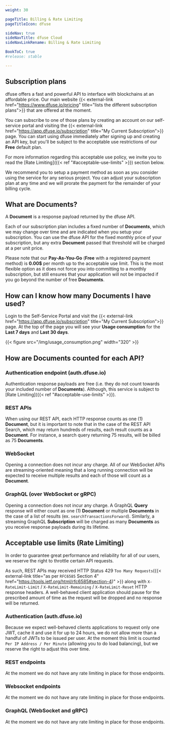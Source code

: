 ```yaml
---
weight: 30

pageTitle: Billing & Rate Limiting
pageTitleIcon: dfuse

sideNav: true
sideNavTitle: dfuse Cloud
sideNavLinkRename: Billing & Rate Limiting

BookToC: true
#release: stable

---
```


## Subscription plans

dfuse offers a fast and powerful API to interface with blockchains at an affordable price. Our main website {{< external-link href="https://www.dfuse.io/pricing" title="lists the different subscription plans">}} that are offered at the moment.

You can subscribe to one of those plans by creating an account on our self-service portal and visiting the {{< external-link href="https://app.dfuse.io/subscription" title="My Current Subscription">}} page. You can start using dfuse immediately after signing up and creating an API key, but you'll be subject to the acceptable use restrictions of our **Free** default plan.

For more information regarding this acceptable use policy, we invite you to read the [Rate Limiting]({{< ref "#acceptable-use-limits" >}}) section below.

We recommend you to setup a payment method as soon as you consider using the service for any serious project. You can adjust your subscription plan at any time and we will prorate the payment for the remainder of your billing cycle.

## What are Documents?

A **Document** is a response payload returned by the dfuse API.

Each of our subscription plan includes a fixed number of **Documents**, which we may change over time and are indicated when you setup your subscription. You can use the dfuse API for the fixed monthly price of your subscription, but any extra **Document** passed that threshold will be charged at a per unit price.

Please note that our **Pay-As-You-Go** (**Free** with a registered payment method) is **0.00$** per month up to the acceptable use limit. This is the most flexible option as it does not force you into committing to a monthly subscription, but still ensures that your application will not be impacted if you go beyond the number of free **Documents**.

## How can I know how many Documents I have used?

Login to the Self-Service Portal and visit the {{< external-link href="https://app.dfuse.io/subscription" title="My Current Subscription">}} page. At the top of the page you will see your **Usage consumption** for the **Last 7 days** and **Last 30 days**.

{{< figure src="/img/usage_consumption.png" width="320" >}}

## How are Documents counted for each API?

### Authentication endpoint (auth.dfuse.io)

Authentication response payloads are free (i.e. they do not count towards your included number of **Documents**). Although, this service is subject to [Rate Limiting]({{< ref "#acceptable-use-limits" >}}).

### REST APIs

When using our REST API, each HTTP response counts as one (1) **Document**, but it is important to note that in the case of the REST API Search, which may return hundreds of results, each result counts as a **Document**. For instance, a search query returning 75 results, will be billed as 75 **Documents**.

### WebSocket

Opening a connection does not incur any charge. All of our WebSocket APIs are streaming-oriented meaning that a long running connection will be expected to receive multiple results and each of those will count as a **Document**.

### GraphQL (over WebSocket or gRPC)

Opening a connection does not incur any charge. A GraphQL **Query** response will either count as one (1) **Document** or multiple **Documents** in the case of a list of results (ex. `searchTransactionsForward`). Similarly, a streaming GraphQL **Subscription** will be charged as many **Documents** as you receive response payloads during its lifetime.

## Acceptable use limits (Rate Limiting)

In order to guarantee great performance and reliability for all of our users, we reserve the right to throttle certain API requests.

As such, REST APIs may received HTTP Status 429 `Too Many Requests`({{< external-link title="as per `RFC6585` Section 4" href="https://tools.ietf.org/html/rfc6585#section-4)" >}} along with `X-RateLimit-Limit` / `X-RateLimit-Remaining` / `X-RateLimit-Reset` HTTP response headers. A well-behaved client application should pause for the prescribed amount of time as the request will be dropped and no response will be returned.

### Authentication (auth.dfuse.io)

Because we expect well-behaved clients applications to request only one JWT, cache it and use it for up to 24 hours, we do not allow more than a handful of JWTs to be issued per user. At the moment this limit is counted `Per IP Address / Per Minute` (allowing you to do load balancing), but we reserve the right to adjust this over time.

### REST endpoints

At the moment we do not have any rate limiting in place for those endpoints.

### Websocket endpoints

At the moment we do not have any rate limiting in place for those endpoints.

### GraphQL (WebSocket and gRPC)

At the moment we do not have any rate limiting in place for those endpoints.
